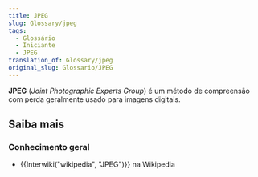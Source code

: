 ```yaml
---
title: JPEG
slug: Glossary/jpeg
tags:
  - Glossário
  - Iniciante
  - JPEG
translation_of: Glossary/jpeg
original_slug: Glossario/JPEG
---
```

<p><strong>JPEG</strong> (<em>Joint Photographic Experts Group</em>) é um método de compreensão com perda geralmente usado para imagens digitais.</p>

<h2 id="Saiba_mais"><strong>Saiba mais</strong></h2>

<h3 id="Conhecimento_geral"><strong>Conhecimento geral</strong></h3>

<ul>
 <li>{{Interwiki("wikipedia", "JPEG")}} na Wikipedia</li>
</ul>
